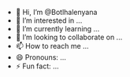 - 👋 Hi, I’m @Botlhalenyana
- 👀 I’m interested in ...
- 🌱 I’m currently learning ...
- 💞️ I’m looking to collaborate on ...
- 📫 How to reach me ...
- 😄 Pronouns: ...
- ⚡ Fun fact: ...

<!---
Botlhalenyana/Botlhalenyana is a ✨ special ✨ repository because its `README.md` (this file) appears on your GitHub profile.
You can click the Preview link to take a look at your changes.
--->
